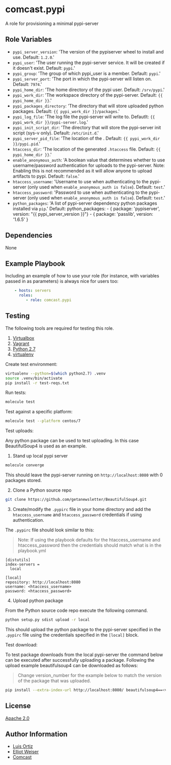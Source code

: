 comcast.pypi
============

A role for provisioning a minimal pypi-server

Role Variables
--------------

* `pypi_server_version`: 'The version of the pypiserver wheel to install and
  use. Default: `1.2.0`.'
* `pypi_user`: 'The user running the pypi-server service. It will be created if
  it doesn't exist. Default: `pypi`.'
* `pypi_group`: 'The group of which pypi_user is a member. Default: `pypi`.'
* `pypi_server_port`: 'The port in which the pypi-server will listen on.
  Default: `7974`.'
* `pypi_home_dir`: 'The home directory of the pypi user. Default: `/srv/pypi`.'
* `pypi_work_dir`: 'The workspace directory of the pypi-server. Default: `{{
  pypi_home_dir }}`.'
* `pypi_packages_directory`: 'The directory that will store uploaded python
  packages. Default: `{{ pypi_work_dir }}/packages`.'
* `pypi_log_file`: 'The log file the pypi-server will write to. Defautlt: `{{
  pypi_work_dir }}/pypi-server.log`.'
* `pypi_init_script_dir`: 'The directory that will store the pypi-server init
  script (sys-v only). Default: `/etc/init.d`.'
* `pypi_server_pid_file`: 'The location of the . Default: `{{ pypi_work_dir
  }}/pypi.pid`.'
* `htaccess_dir`: 'The location of the generated `.htaccess` file. Default: `{{
  pypi_home_dir }}`.'
* `enable_anonymous_auth`: 'A boolean value that determines whether to use
  username/password authentication for uploads to the pypi-server. Note:
  Enabling this is not recommended as it will allow anyone to upload artifacts
  to pypi. Default: `false`.'
* `htaccess_username`: 'Username to use when authenticating to the pypi-server
  (only used when `enable_anonymous_auth is false`). Default: `test`.'
* `htaccess_password`: 'Password to use when authenticating to the pypi-server
  (only used when `enable_anonymous_auth is false`). Default: `test`.'
* `python_packages`: 'A list of pypi-server dependency python packages installed
  via `pip`.'
                  Default:
                      python_packages:
                        - { package: 'pypiserver', version: "{{ pypi_server_version }}"}
                        - { package: 'passlib', version: '1.6.5' }


Dependencies
------------

None

Example Playbook
----------------

Including an example of how to use your role (for instance, with variables
passed in as parameters) is always nice for users too:

```yaml
    - hosts: servers
      roles:
         - role: comcast.pypi
```

Testing
-------

The following tools are required for testing this role.

1. [Virtualbox](https://www.virtualbox.org/wiki/Downloads)
1. [Vagrant](https://www.vagrantup.com/downloads.html)
1. [Python 2.7](https://www.python.org/downloads/release/python-2712/)
1. [virtualenv](https://pypi.org/project/virtualenv/)


Create test environment:

```bash
virtualenv --python=$(which python2.7) .venv
source .venv/bin/activate
pip install -r test-reqs.txt
```

Run tests:

```bash
molecule test
```

Test against a specific platform:

```bash
molecule test --platform centos/7
```

Test uploads:

Any python package can be used to test uploading. In this case BeautifulSoup4
is used as an example.

1. Stand up local pypi server

```bash
molecule converge
```
This should leave the pypi-server running on `http://localhost:8080` with 0
packages stored.

2. Clone a Python source repo

```bash
git clone https://github.com/getanewsletter/BeautifulSoup4.git
```

3. Create/modify the `.pypirc` file in your home directory and add the
`htaccess_username` and `htaccess_password` credentials if using authentication.

The `.pypirc` file should look similar to this:

> Note: If using the playbook defaults for the htaccess_username and
htaccess_password then the credentials should match what is in the playbook.yml

```
[distutils]
index-servers =
  local

[local]
repository: http://localhost:8080
username: <htaccess_username>
password: <htaccess_password>
```
4. Upload python package

From the Python source code repo execute the following command.

```bash
python setup.py sdist upload -r local
```

This should upload the python package to the pypi-server specified in the
`.pypirc` file using the credentials specified in the `[local]` block.


Test download:

To test package downloads from the local pypi-server the command below can be
executed after successfully uploading a package. Following the upload example
beautifulsoup4 can be downloaded as follows:

> Change version_number for the example below to match the version of the
package that was uploaded.

```bash
pip install --extra-index-url http://localhost:8080/ beautifulsoup4==<version_number>
```

License
-------

[Apache 2.0](LICENSE)

Author Information
------------------

* [Luis Ortiz][lortiz]
* [Elliot Weiser][elliotweiser]
* [Comcast][comcast]

[comcast]: https://github.com/Comcast
[elliotweiser]: https://github.com/elliotweiser
[lortiz]: https://github.com/skippyPeanutButter
